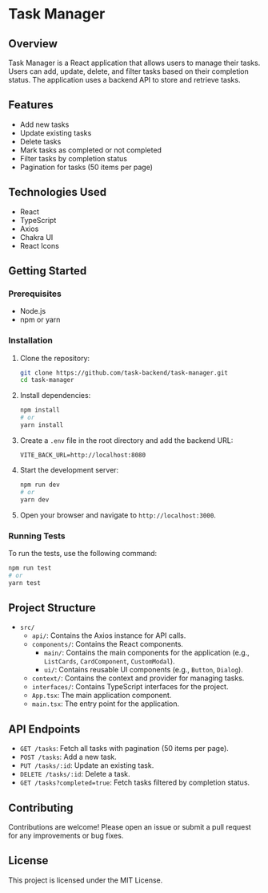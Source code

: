 # Task Manager

## Overview

Task Manager is a React application that allows users to manage their tasks. Users can add, update, delete, and filter tasks based on their completion status. The application uses a backend API to store and retrieve tasks.

## Features

- Add new tasks
- Update existing tasks
- Delete tasks
- Mark tasks as completed or not completed
- Filter tasks by completion status
- Pagination for tasks (50 items per page)

## Technologies Used

- React
- TypeScript
- Axios
- Chakra UI
- React Icons

## Getting Started

### Prerequisites

- Node.js
- npm or yarn

### Installation

1. Clone the repository:

   ```bash
   git clone https://github.com/task-backend/task-manager.git
   cd task-manager
   ```

2. Install dependencies:

   ```bash
   npm install
   # or
   yarn install
   ```

3. Create a `.env` file in the root directory and add the backend URL:

   ```env
   VITE_BACK_URL=http://localhost:8080
   ```

4. Start the development server:

   ```bash
   npm run dev
   # or
   yarn dev
   ```

5. Open your browser and navigate to `http://localhost:3000`.

### Running Tests

To run the tests, use the following command:

```bash
npm run test
# or
yarn test
```

## Project Structure

- `src/`
  - `api/`: Contains the Axios instance for API calls.
  - `components/`: Contains the React components.
    - `main/`: Contains the main components for the application (e.g., `ListCards`, `CardComponent`, `CustomModal`).
    - `ui/`: Contains reusable UI components (e.g., `Button`, `Dialog`).
  - `context/`: Contains the context and provider for managing tasks.
  - `interfaces/`: Contains TypeScript interfaces for the project.
  - `App.tsx`: The main application component.
  - `main.tsx`: The entry point for the application.

## API Endpoints

- `GET /tasks`: Fetch all tasks with pagination (50 items per page).
- `POST /tasks`: Add a new task.
- `PUT /tasks/:id`: Update an existing task.
- `DELETE /tasks/:id`: Delete a task.
- `GET /tasks?completed=true`: Fetch tasks filtered by completion status.

## Contributing

Contributions are welcome! Please open an issue or submit a pull request for any improvements or bug fixes.

## License

This project is licensed under the MIT License.
